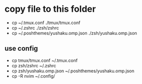# copy file to this folder

- cp ~/.tmux.conf ./tmux/tmux.conf
- cp ~/.zshrc ./zsh/zshrc
- cp ~/.poshthemes/yushaku.omp.json ./zsh/yushaku.omp.json

## use config

- cp tmux/tmux.conf ~/.tmux.conf
- cp zsh/zshrc ~/.zshrc
- cp zsh/yushaku.omp.json ~/.poshthemes/yushaku.omp.json
- cp -R nvim ~/.config/
